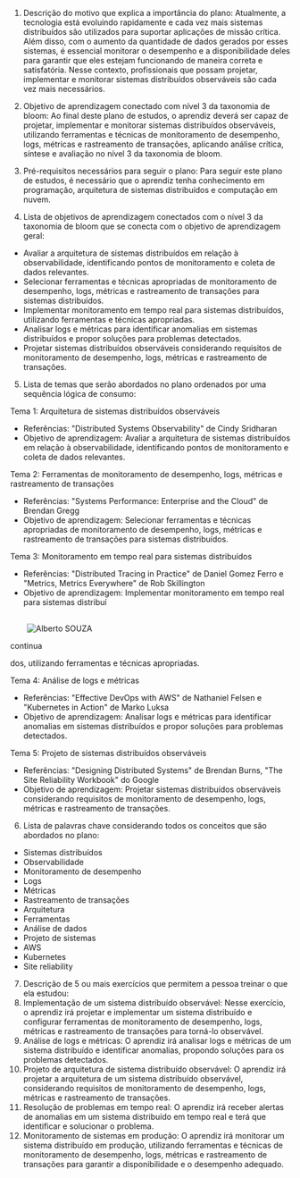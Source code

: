 1.  Descrição do motivo que explica a importância do plano: Atualmente, a tecnologia está evoluindo rapidamente e cada vez mais sistemas distribuídos são utilizados para suportar aplicações de missão crítica. Além disso, com o aumento da quantidade de dados gerados por esses sistemas, é essencial monitorar o desempenho e a disponibilidade deles para garantir que eles estejam funcionando de maneira correta e satisfatória. Nesse contexto, profissionais que possam projetar, implementar e monitorar sistemas distribuídos observáveis são cada vez mais necessários.
    
2.  Objetivo de aprendizagem conectado com nível 3 da taxonomia de bloom: Ao final deste plano de estudos, o aprendiz deverá ser capaz de projetar, implementar e monitorar sistemas distribuídos observáveis, utilizando ferramentas e técnicas de monitoramento de desempenho, logs, métricas e rastreamento de transações, aplicando análise crítica, síntese e avaliação no nível 3 da taxonomia de bloom.
    
3.  Pré-requisitos necessários para seguir o plano: Para seguir este plano de estudos, é necessário que o aprendiz tenha conhecimento em programação, arquitetura de sistemas distribuídos e computação em nuvem.
    
4.  Lista de objetivos de aprendizagem conectados com o nível 3 da taxonomia de bloom que se conecta com o objetivo de aprendizagem geral:
    

*   Avaliar a arquitetura de sistemas distribuídos em relação à observabilidade, identificando pontos de monitoramento e coleta de dados relevantes.
*   Selecionar ferramentas e técnicas apropriadas de monitoramento de desempenho, logs, métricas e rastreamento de transações para sistemas distribuídos.
*   Implementar monitoramento em tempo real para sistemas distribuídos, utilizando ferramentas e técnicas apropriadas.
*   Analisar logs e métricas para identificar anomalias em sistemas distribuídos e propor soluções para problemas detectados.
*   Projetar sistemas distribuídos observáveis considerando requisitos de monitoramento de desempenho, logs, métricas e rastreamento de transações.

5.  Lista de temas que serão abordados no plano ordenados por uma sequência lógica de consumo:

Tema 1: Arquitetura de sistemas distribuídos observáveis

*   Referências: "Distributed Systems Observability" de Cindy Sridharan
*   Objetivo de aprendizagem: Avaliar a arquitetura de sistemas distribuídos em relação à observabilidade, identificando pontos de monitoramento e coleta de dados relevantes.

Tema 2: Ferramentas de monitoramento de desempenho, logs, métricas e rastreamento de transações

*   Referências: "Systems Performance: Enterprise and the Cloud" de Brendan Gregg
*   Objetivo de aprendizagem: Selecionar ferramentas e técnicas apropriadas de monitoramento de desempenho, logs, métricas e rastreamento de transações para sistemas distribuídos.

Tema 3: Monitoramento em tempo real para sistemas distribuídos

*   Referências: "Distributed Tracing in Practice" de Daniel Gomez Ferro e "Metrics, Metrics Everywhere" de Rob Skillington
*   Objetivo de aprendizagem: Implementar monitoramento em tempo real para sistemas distribuí

![](data:image/svg+xml,%3csvg%20xmlns=%27http://www.w3.org/2000/svg%27%20version=%271.1%27%20width=%2730%27%20height=%2730%27/%3e)![Alberto SOUZA](/_next/image?url=https%3A%2F%2Flh3.googleusercontent.com%2Fa%2FAEdFTp54tSlfFS-8gBnA9N2_VrPAGaLfkaBkj64fqQXqaQ%3Ds96-c&w=64&q=75)

continua

dos, utilizando ferramentas e técnicas apropriadas.

Tema 4: Análise de logs e métricas

*   Referências: "Effective DevOps with AWS" de Nathaniel Felsen e "Kubernetes in Action" de Marko Luksa
*   Objetivo de aprendizagem: Analisar logs e métricas para identificar anomalias em sistemas distribuídos e propor soluções para problemas detectados.

Tema 5: Projeto de sistemas distribuídos observáveis

*   Referências: "Designing Distributed Systems" de Brendan Burns, "The Site Reliability Workbook" do Google
*   Objetivo de aprendizagem: Projetar sistemas distribuídos observáveis considerando requisitos de monitoramento de desempenho, logs, métricas e rastreamento de transações.

6.  Lista de palavras chave considerando todos os conceitos que são abordados no plano:

*   Sistemas distribuídos
*   Observabilidade
*   Monitoramento de desempenho
*   Logs
*   Métricas
*   Rastreamento de transações
*   Arquitetura
*   Ferramentas
*   Análise de dados
*   Projeto de sistemas
*   AWS
*   Kubernetes
*   Site reliability

7.  Descrição de 5 ou mais exercícios que permitem a pessoa treinar o que ela estudou:
8.  Implementação de um sistema distribuído observável: Nesse exercício, o aprendiz irá projetar e implementar um sistema distribuído e configurar ferramentas de monitoramento de desempenho, logs, métricas e rastreamento de transações para torná-lo observável.
9.  Análise de logs e métricas: O aprendiz irá analisar logs e métricas de um sistema distribuído e identificar anomalias, propondo soluções para os problemas detectados.
10.  Projeto de arquitetura de sistema distribuído observável: O aprendiz irá projetar a arquitetura de um sistema distribuído observável, considerando requisitos de monitoramento de desempenho, logs, métricas e rastreamento de transações.
11.  Resolução de problemas em tempo real: O aprendiz irá receber alertas de anomalias em um sistema distribuído em tempo real e terá que identificar e solucionar o problema.
12.  Monitoramento de sistemas em produção: O aprendiz irá monitorar um sistema distribuído em produção, utilizando ferramentas e técnicas de monitoramento de desempenho, logs, métricas e rastreamento de transações para garantir a disponibilidade e o desempenho adequado.